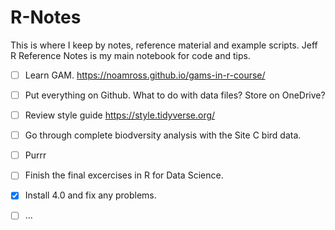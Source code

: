 # R-Notes

This is where I keep by notes, reference material and example scripts. 
Jeff R Reference Notes is my main notebook for code and tips.   

- [ ] Learn GAM. <https://noamross.github.io/gams-in-r-course/>
- [ ] Put everything on Github. What to do with data files? Store on OneDrive?
- [ ] Review style guide <https://style.tidyverse.org/>
- [ ] Go through complete biodversity analysis with the Site C bird data.
- [ ] Purrr
- [ ] Finish the final excercises in R for Data Science.
- [x] Install 4.0 and fix any problems.
- [ ] ...


